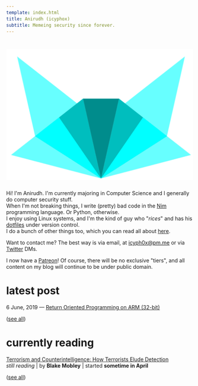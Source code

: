 ```yaml
---
template: index.html
title: Anirudh (icyphox)
subtitle: Memeing security since forever.
---
```


<h1 align=center>
    <img src=/static/icynobg.svg class=logo>
</h1>

Hi! I'm Anirudh. I'm currently majoring in Computer Science and 
I generally do computer security stuff.  
When I'm not breaking things, I write (pretty) bad code in the [Nim](https://nim-lang.org)
programming language. Or Python, otherwise.  
I enjoy using Linux systems, and I'm the kind of guy who "*rices*"
and has his [dotfiles](https://github.com/icyphox/dotfiles) under version control.  
I do a bunch of other things too, which you can read all about [here](/about).

Want to contact me? The best way is via email, at [icyph0x@pm.me](mailto:icyph0x@pm.me)
or via [Twitter](https://twitter.com/icyphox) DMs.

I now have a [Patreon](https://patreon.com/icyphox)! Of course, there will
be no exclusive "tiers", and all content on my blog will continue to 
be under public domain.

# latest post 

6 June, 2019 — [Return Oriented Programming on ARM (32-bit)](/blog/rop-on-arm)

([see all](/blog))

# currently reading

[Terrorism and Counterintelligence: How Terrorists Elude Detection](https://www.amazon.com/Terrorism-Counterintelligence-Terrorist-Detection-Irregular/dp/0231158769)  
*still reading* | by **Blake Mobley** | started **sometime in April**

([see all](/reading))
